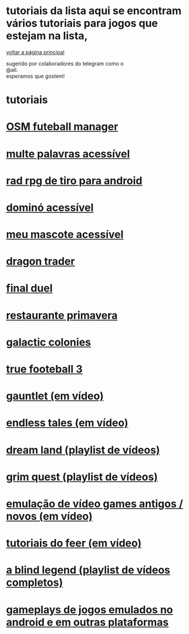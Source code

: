 ﻿#  tutoriais da lista  aqui se encontram vários tutoriais para jogos que estejam na lista,  


[voltar a página principal](index)


sugerido por colaboradores do telegram como o  
@ali.  
esperamos que gostem!

# tutoriais



# [OSM futeball manager](https://youtu.be/XVk0QESIqxc)


# [multe palavras acessível](https://youtu.be/cYPr_hnCXKQ)


# [rad rpg de tiro para android](https://youtu.be/OonqKtaPomw)


# [dominó acessível](https://youtu.be/9h9AzLut8Vc)


# [meu mascote acessível](https://youtu.be/j1HJTtTg3XA)


# [dragon trader](https://youtu.be/FUdLo3WkTjQ)


# [final duel](https://youtu.be/agYCpXMTzAg)


# [restaurante primavera](https://youtu.be/nFlqkrSNxCY)


# [galactic colonies](https://youtu.be/nz0GDSApXdU)


# [true footeball 3](https://youtu.be/nnKozenah3o)


# [gauntlet (em vídeo)](https://youtu.be/DsGsKBX54bs)


# [endless tales (em vídeo)](https://youtu.be/3xtGMNpSqoM)


# [dream land (playlist de vídeos)](https://www.youtube.com/watch?v=oXWfu0ISyCs&list=PLn0AvYhy1XQVG0Sarb4lLWj7Lk6DHOKLx)


# [grim quest (playlist de vídeos)](https://www.youtube.com/watch?v=y1LGt2gVHHw&list=PLn0AvYhy1XQWs1JmsV_yhnPkIp5yPBP7I)


# [emulação de vídeo games antigos / novos (em vídeo)](https://www.youtube.com/watch?v=42xV4vyrPrY&list=PLn0AvYhy1XQVBq4gZntMudjno2VuTuq6W)


# [tutoriais do feer (em vídeo)](https://www.youtube.com/watch?v=LJ_3_DNRO74&list=PLn0AvYhy1XQXjBuI-4hC4Qc4d15RVe9Kl)


# [a blind legend (playlist de vídeos completos)](https://www.youtube.com/watch?v=YO-080zbq6g&list=PLn0AvYhy1XQX0zW-t5H6ZVkNT8tzuJvhl)


# [gameplays de jogos emulados no android e em outras plataformas](https://www.youtube.com/watch?v=uqY9el7PhEA&list=PLn0AvYhy1XQVikzOR19w3k_9u_bYEi9EL)

